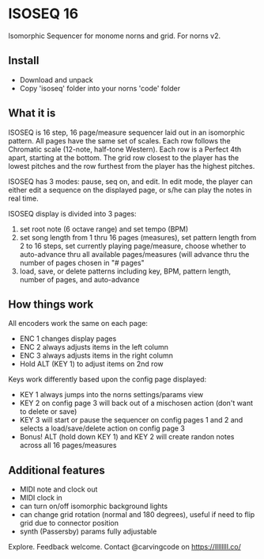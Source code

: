 # ISOSEQ 16
Isomorphic Sequencer for monome norns and grid. For norns v2.

## Install

- Download and unpack
- Copy 'isoseq' folder into your norns 'code' folder

## What it is

ISOSEQ is 16 step, 16 page/measure sequencer laid out in an isomorphic pattern.  All pages have the same set of scales.  Each row follows the Chromatic scale (12-note, half-tone Western).  Each row is a Perfect 4th apart, starting at the bottom.  The grid row closest to the player has the lowest pitches and the row furthest from the player has the highest pitches.  

ISOSEQ has 3 modes: pause, seq on, and edit.  In edit mode, the player can either edit a sequence on the displayed page, or s/he can play the notes in real time.

ISOSEQ display is divided into 3 pages:

1) set root note (6 octave range) and set tempo (BPM)
2) set song length from 1 thru 16 pages (measures), set pattern length from 2 to 16 steps, set currently playing page/measure, choose whether to auto-advance thru all available pages/measures (will advance thru the number of pages chosen in "# pages" 
3) load, save, or delete patterns including key, BPM, pattern length, number of pages, and auto-advance

## How things work

All encoders work the same on each page:

- ENC 1 changes display pages
- ENC 2 always adjusts items in the left column
- ENC 3 always adjusts items in the right column
- Hold ALT (KEY 1) to adjust items on 2nd row

Keys work differently based upon the config page displayed:

- KEY 1 always jumps into the norns settings/params view
- KEY 2 on config page 3 will back out of a mischosen action (don't want to delete or save)
- KEY 3 will start or pause the sequencer on config pages 1 and 2 and selects a load/save/delete action on config page 3
- Bonus! ALT (hold down KEY 1) and KEY 2 will create randon notes across all 16 pages/measures

## Additional features

- MIDI note and clock out
- MIDI clock in
- can turn on/off isomorphic background lights
- can change grid rotation (normal and 180 degrees), useful if need to flip grid due to connector position
- synth (Passersby) params fully adjustable


Explore.  Feedback welcome.  Contact @carvingcode on https://llllllll.co/
